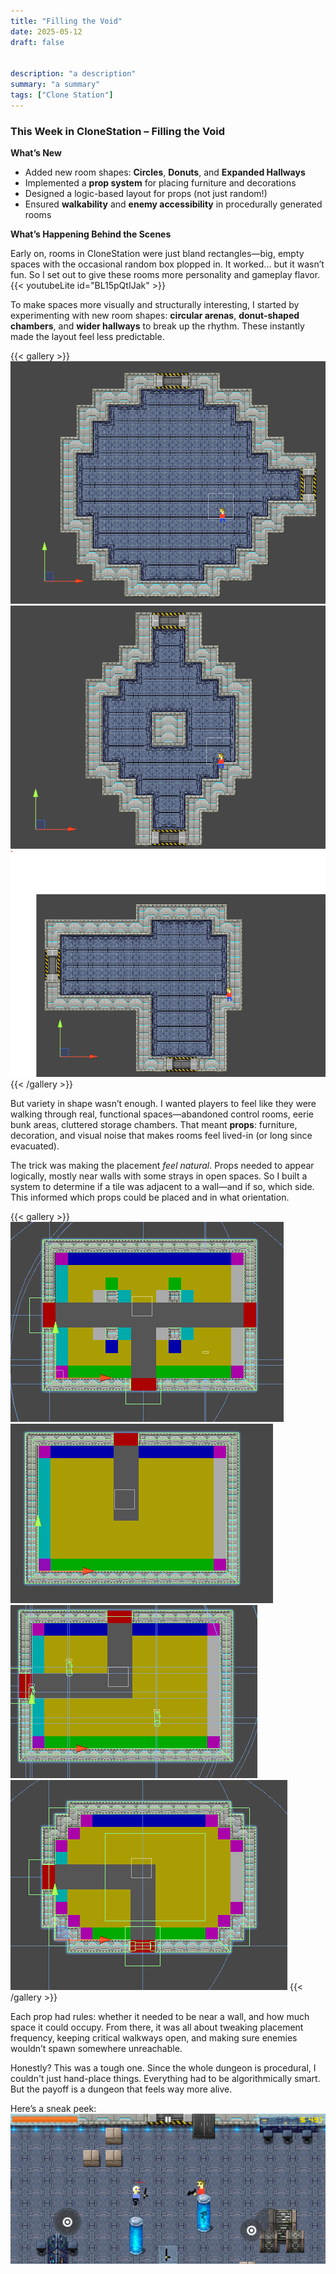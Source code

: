 ```yaml
---
title: "Filling the Void"
date: 2025-05-12
draft: false


description: "a description"
summary: "a summary"
tags: ["Clone Station"]
---
```

### This Week in CloneStation – Filling the Void

**What’s New**
- Added new room shapes: **Circles**, **Donuts**, and **Expanded Hallways**
- Implemented a **prop system** for placing furniture and decorations
- Designed a logic-based layout for props (not just random!)
- Ensured **walkability** and **enemy accessibility** in procedurally generated rooms

**What’s Happening Behind the Scenes**

Early on, rooms in CloneStation were just bland rectangles—big, empty spaces with the occasional random box plopped in. It worked... but it wasn’t fun. So I set out to give these rooms more personality and gameplay flavor.
{{< youtubeLite id="BL15pQtIJak" >}}

To make spaces more visually and structurally interesting, I started by experimenting with new room shapes: **circular arenas**, **donut-shaped chambers**, and **wider hallways** to break up the rhythm. These instantly made the layout feel less predictable.

{{< gallery >}}
  <img src="layouts/circle.png" class="grid-w50 md:grid-w33 xl:grid-w25"/>
  <img src="layouts/donut.png" class="grid-w50 md:grid-w33 xl:grid-w25"/>
  <img src="layouts/hall.png" class="grid-w50 md:grid-w33 xl:grid-w25"/>
{{< /gallery >}}

But variety in shape wasn’t enough. I wanted players to feel like they were walking through real, functional spaces—abandoned control rooms, eerie bunk areas, cluttered storage chambers. That meant **props**: furniture, decoration, and visual noise that makes rooms feel lived-in (or long since evacuated).

The trick was making the placement *feel natural*. Props needed to appear logically, mostly near walls with some strays in open spaces. So I built a system to determine if a tile was adjacent to a wall—and if so, which side. This informed which props could be placed and in what orientation.

{{< gallery >}}
  <img src="gallery/01.png" class="grid-w50 md:grid-w33 xl:grid-w25" alt="Pillar room"/>
  <img src="gallery/02.png" class="grid-w50 md:grid-w33 xl:grid-w25" alt="Rectangle room with 1 exit"/>
  <img src="gallery/03.png" class="grid-w50 md:grid-w33 xl:grid-w25" alt="Rectangle room with 2 exits"/>
  <img src="gallery/04.png" class="grid-w50 md:grid-w33 xl:grid-w25" alt="Oval room"/>
{{< /gallery >}}

Each prop had rules: whether it needed to be near a wall, and how much space it could occupy. From there, it was all about tweaking placement frequency, keeping critical walkways open, and making sure enemies wouldn’t spawn somewhere unreachable.

Honestly? This was a tough one. Since the whole dungeon is procedural, I couldn't just hand-place things. Everything had to be algorithmically smart. But the payoff is a dungeon that feels way more alive.

Here’s a sneak peek:
![Room with Props](furniture.png)

